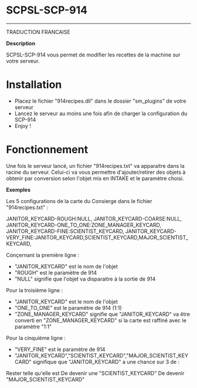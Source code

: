 # SCPSL-SCP-914

--------------

TRADUCTION FRANCAISE

**Description**

SCPSL-SCP-914 vous permet de modifier les recettes de la machine sur votre serveur.

# Installation

- Placez le fichier "914recipes.dll" dans le dossier "sm_plugins" de votre serveur
- Lancez le serveur au moins une fois afin de charger la configuration du SCP-914
- Enjoy !

# Fonctionnement

Une fois le serveur lancé, un fichier "914recipes.txt" va apparaitre dans la racine du serveur.
Celui-ci va vous permettre d'ajouter/retirer des objets à obtenir par conversion selon l'objet mis en INTAKE et le paramètre choisi.

**Exemples**

Les 5 configurations de la carte du Consierge dans le fichier "914recipes.txt" :

JANITOR_KEYCARD-ROUGH:NULL,
JANITOR_KEYCARD-COARSE:NULL,
JANITOR_KEYCARD-ONE_TO_ONE:ZONE_MANAGER_KEYCARD,
JANITOR_KEYCARD-FINE:SCIENTIST_KEYCARD,
JANITOR_KEYCARD-VERY_FINE:JANITOR_KEYCARD,SCIENTIST_KEYCARD,MAJOR_SCIENTIST_KEYCARD,

Conçernant la première ligne :
- "JANITOR_KEYCARD" est le nom de l'objet
- "ROUGH" est le paramètre de 914
- "NULL" signifie que l'objet va disparaitre à la sortie de 914

Pour la troisième ligne :
- "JANITOR_KEYCARD" est le nom de l'objet
- "ONE_TO_ONE" est le paramètre de 914 (1:1)
- "ZONE_MANAGER_KEYCARD" signifie que "JANITOR_KEYCARD" va être converti en "ZONE_MANAGER_KEYCARD" si la carte est raffiné avec le paramètre "1:1"

Pour la cinquième ligne :

- "VERY_FINE" est le paramètre de 914
- "JANITOR_KEYCARD","SCIENTIST_KEYCARD","MAJOR_SCIENTIST_KEYCARD" signifique que "JANITOR_KEYCARD" a une chance sur 3 de :
> 
 Rester telle qu'elle est
 De devenir une "SCIENTIST_KEYCARD" 
 De devenir "MAJOR_SCIENTIST_KEYCARD"
